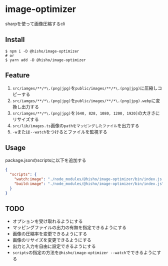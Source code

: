 # image-optimizer

sharpを使って画像圧縮するcli


## Install

```shell
$ npm i -D @hisho/image-optimizer
# or
$ yarn add -D @hisho/image-optimizer
```

## Feature

1. `src/iamges/**/*\.(png|jpg)`を`public/images/**/*\.(png|jpg)`に圧縮しコピーする
2. `src/iamges/**/*\.(png|jpg)`を`public/images/**/*\.(png|jpg).webp`に変換し出力する
3. `src/iamges/**/*\.(png|jpg)`を`[640, 828, 1080, 1200, 1920]`の大きさにリサイズする
4. `src/lib/images.ts`画像の`pathをマッピングしたファイル`を出力する
5. `-w`または`--watch`をつけるとファイルを監視する

## Usage
package.jsonのscriptsに以下を追加する

```json
{
  "scripts": {
    "watch:image": "./node_modules/@hisho/image-optimizer/bin/index.js --watch", 
    "build:image": "./node_modules/@hisho/image-optimizer/bin/index.js"
  }
}
```

## TODO
- オプションを受け取れるようにする
- マッピングファイルの出力の有無を指定できるようにする
- 画像の圧縮率を変更できるようにする
- 画像のリサイズを変更できるようにする
- 出力と入力を自由に設定できるようにする
- `scripts`の指定の方法を`@hisho/image-optimizer --watch`でできるようにする